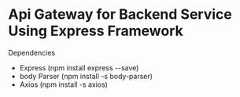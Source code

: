# Api Gateway for Backend Service Using Express Framework

Dependencies
- Express (npm install express --save)
- body Parser (npm install -s body-parser)
- Axios (npm install -s axios)
